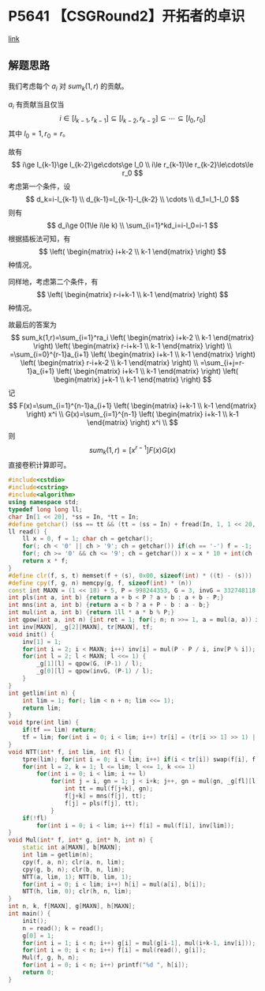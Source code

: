 # P5641 【CSGRound2】开拓者的卓识

[link](https://www.luogu.com.cn/problem/P5641)

## 解题思路

我们考虑每个 $a_i$ 对 $sum_k(1,r)$ 的贡献。

$a_i$ 有贡献当且仅当
$$
i\in[l_{k-1},r_{k-1}]\subseteq[l_{k-2},r_{k-2}]\subseteq\cdots\subseteq [l_0,r_0]
$$
其中 $l_0=1,r_0=r$。

故有
$$
i\ge l_{k-1}\ge l_{k-2}\ge\cdots\ge l_0
\\
i\le r_{k-1}\le r_{k-2}\le\cdots\le r_0
$$
考虑第一个条件，设
$$
d_k=i-l_{k-1}
\\
d_{k-1}=l_{k-1}-l_{k-2}
\\
\cdots
\\
d_1=l_1-l_0
$$
则有
$$
d_i\ge 0(1\le i\le k)
\\
\sum_{i=1}^kd_i=i-l_0=i-1
$$
根据插板法可知，有
$$
\left(
\begin{matrix}
i+k-2
\\
k-1
\end{matrix}
\right)
$$
种情况。

同样地，考虑第二个条件，有
$$
\left(
\begin{matrix}
r-i+k-1
\\
k-1
\end{matrix}
\right)
$$
种情况。

故最后的答案为
$$
sum_k(1,r)=\sum_{i=1}^ra_i
\left(
\begin{matrix}
i+k-2
\\
k-1
\end{matrix}
\right)
\left(
\begin{matrix}
r-i+k-1
\\
k-1
\end{matrix}
\right)
\\
=\sum_{i=0}^{r-1}a_{i+1}
\left(
\begin{matrix}
i+k-1
\\
k-1
\end{matrix}
\right)
\left(
\begin{matrix}
r-i+k-2
\\
k-1
\end{matrix}
\right)
\\
=\sum_{i+j=r-1}a_{i+1}
\left(
\begin{matrix}
i+k-1
\\
k-1
\end{matrix}
\right)
\left(
\begin{matrix}
j+k-1
\\
k-1
\end{matrix}
\right)
$$
记
$$
F(x)=\sum_{i=1}^{n-1}a_{i+1}
\left(
\begin{matrix}
i+k-1
\\
k-1
\end{matrix}
\right)
x^i
\\
G(x)=\sum_{i=1}^{n-1}
\left(
\begin{matrix}
i+k-1
\\
k-1
\end{matrix}
\right)
x^i
\\
$$
则
$$
sum_k(1,r)=[x^{r-1}]F(x)G(x)
$$
直接卷积计算即可。

```cpp
#include<cstdio>
#include<cstring>
#include<algorithm>
using namespace std;
typedef long long ll;
char In[1 << 20], *ss = In, *tt = In;
#define getchar() (ss == tt && (tt = (ss = In) + fread(In, 1, 1 << 20, stdin), ss == tt) ? EOF : *ss++)
ll read() {
	ll x = 0, f = 1; char ch = getchar();
	for(; ch < '0' || ch > '9'; ch = getchar()) if(ch == '-') f = -1;
	for(; ch >= '0' && ch <= '9'; ch = getchar()) x = x * 10 + int(ch - '0');
	return x * f;
}
#define clr(f, s, t) memset(f + (s), 0x00, sizeof(int) * ((t) - (s)))
#define cpy(f, g, n) memcpy(g, f, sizeof(int) * (n))
const int MAXN = (1 << 18) + 5, P = 998244353, G = 3, invG = 332748118;
int pls(int a, int b) {return a + b < P ? a + b : a + b - P;}
int mns(int a, int b) {return a < b ? a + P - b : a - b;}
int mul(int a, int b) {return 1ll * a * b % P;}
int qpow(int a, int n) {int ret = 1; for(; n; n >>= 1, a = mul(a, a)) if(n & 1) ret = mul(ret, a); return ret;}
int inv[MAXN], _g[2][MAXN], tr[MAXN], tf;
void init() {
	inv[1] = 1;
	for(int i = 2; i < MAXN; i++) inv[i] = mul(P - P / i, inv[P % i]);
	for(int l = 2; l < MAXN; l <<= 1) {
		_g[1][l] = qpow(G, (P-1) / l);
		_g[0][l] = qpow(invG, (P-1) / l);
	}
}
int getlim(int n) {
	int lim = 1; for(; lim < n + n; lim <<= 1);
	return lim;
}
void tpre(int lim) {
	if(tf == lim) return;
	tf = lim; for(int i = 0; i < lim; i++) tr[i] = (tr[i >> 1] >> 1) | ((i & 1) ? (lim >> 1) : 0);
}
void NTT(int* f, int lim, int fl) {
	tpre(lim); for(int i = 0; i < lim; i++) if(i < tr[i]) swap(f[i], f[tr[i]]);
	for(int l = 2, k = 1; l <= lim; l <<= 1, k <<= 1)
		for(int i = 0; i < lim; i += l) 
			for(int j = i, gn = 1; j < i+k; j++, gn = mul(gn, _g[fl][l])) {
				int tt = mul(f[j+k], gn);
				f[j+k] = mns(f[j], tt);
				f[j] = pls(f[j], tt);
			}
	if(!fl)
		for(int i = 0; i < lim; i++) f[i] = mul(f[i], inv[lim]);
}
void Mul(int* f, int* g, int* h, int n) {
	static int a[MAXN], b[MAXN];
	int lim = getlim(n);
	cpy(f, a, n); clr(a, n, lim);
	cpy(g, b, n); clr(b, n, lim);
	NTT(a, lim, 1); NTT(b, lim, 1);
	for(int i = 0; i < lim; i++) h[i] = mul(a[i], b[i]);
	NTT(h, lim, 0); clr(h, n, lim);
}
int n, k, f[MAXN], g[MAXN], h[MAXN];
int main() {
	init();
	n = read(); k = read();
	g[0] = 1;
	for(int i = 1; i < n; i++) g[i] = mul(g[i-1], mul(i+k-1, inv[i]));
	for(int i = 0; i < n; i++) f[i] = mul(read(), g[i]);
	Mul(f, g, h, n);
	for(int i = 0; i < n; i++) printf("%d ", h[i]);
	return 0;
}
```

